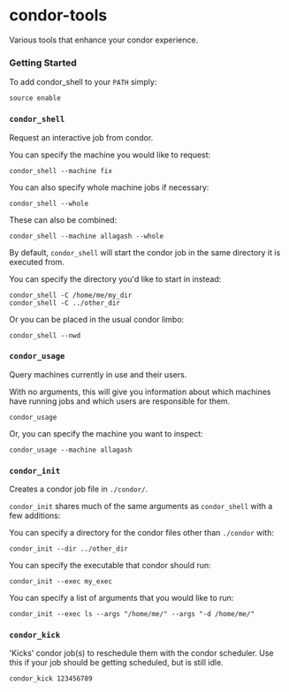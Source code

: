 # condor-tools
Various tools that enhance your condor experience.

### Getting Started
To add condor_shell to your `PATH` simply:
```
source enable
```

### `condor_shell`
Request an interactive job from condor.

You can specify the machine you would like to request:
```
condor_shell --machine fix
```

You can also specify whole machine jobs if necessary:
```
condor_shell --whole
```

These can also be combined:
```
condor_shell --machine allagash --whole
```


By default, `condor_shell` will start the condor job in the same directory it is executed from.

You can specify the directory you'd like to start in instead:
```
condor_shell -C /home/me/my_dir
condor_shell -C ../other_dir
```

Or you can be placed in the usual condor limbo:
```
condor_shell --nwd
```

### `condor_usage`
Query machines currently in use and their users.

With no arguments, this will give you information about which machines have running jobs and which users are responsible for them. 
```
condor_usage
```

Or, you can specify the machine you want to inspect:
```
condor_usage --machine allagash
```

### `condor_init`
Creates a condor job file in `./condor/`.

`condor_init` shares much of the same arguments as `condor_shell` with a few additions:

You can specify a directory for the condor files other than `./condor` with:
```
condor_init --dir ../other_dir
```

You can specify the executable that condor should run:
```
condor_init --exec my_exec
```

You can specify a list of arguments that you would like to run:
```
condor_init --exec ls --args "/home/me/" --args "-d /home/me/"
```


### `condor_kick`
'Kicks' condor job(s) to reschedule them with the condor scheduler.
Use this if your job should be getting scheduled, but is still idle.

```
condor_kick 123456789
```
